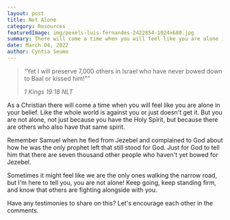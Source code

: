 ```yaml
---
layout: post
title: Not Alone
category: Resources
featuredImage: img/pexels-luis-fernandes-2422854-1024x680.jpg
summary: There will come a time when you will feel like you are alone in your belief. But you're not the only one who's felt that way.
date: March 04, 2022
author: Cyntia Seumo
---
```


<blockquote>
<p>“Yet I will preserve 7,000 others in Israel who have never bowed down to Baal or kissed him!””</p>
<cite>1 Kings 19:18 NLT</cite>
</blockquote>

<p>As a Christian there will come a time when you will feel like you are alone in your belief. Like the whole world is against you or just doesn't get it. But you are not alone, not just because you have the Holy Spirit, but because there are others who also have that same spirit.</p>

<p>Remember Samuel when he fled from Jezebel and complained to God about how he was the only prophet left that still stood for God. Just for God to tell him that there are seven thousand other people who haven't yet bowed for Jezebel.</p>

<p>Sometimes it might feel like we are the only ones walking the narrow road, but I'm here to tell you, you are not alone! Keep going, keep standing firm, and know that others are fighting alongside with you.</p>

<p>Have any testimonies to share on this? Let's encourage each other in the comments.</p>
